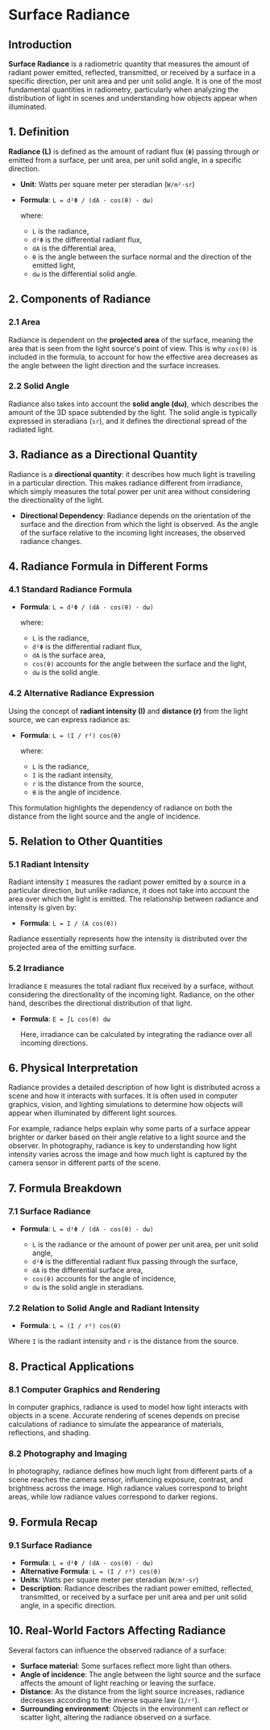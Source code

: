 # Surface Radiance

## Introduction

**Surface Radiance** is a radiometric quantity that measures the amount of radiant power emitted, reflected, transmitted, or received by a surface in a specific direction, per unit area and per unit solid angle. It is one of the most fundamental quantities in radiometry, particularly when analyzing the distribution of light in scenes and understanding how objects appear when illuminated.

## 1. Definition

**Radiance (L)** is defined as the amount of radiant flux (`Φ`) passing through or emitted from a surface, per unit area, per unit solid angle, in a specific direction.

- **Unit**: Watts per square meter per steradian (`W/m²·sr`)
- **Formula**: `L = d²Φ / (dA · cos(θ) · dω)`
  
  where:
  - `L` is the radiance,
  - `d²Φ` is the differential radiant flux,
  - `dA` is the differential area,
  - `θ` is the angle between the surface normal and the direction of the emitted light,
  - `dω` is the differential solid angle.

## 2. Components of Radiance

### 2.1 Area

Radiance is dependent on the **projected area** of the surface, meaning the area that is seen from the light source's point of view. This is why `cos(θ)` is included in the formula, to account for how the effective area decreases as the angle between the light direction and the surface increases.

### 2.2 Solid Angle

Radiance also takes into account the **solid angle (dω)**, which describes the amount of the 3D space subtended by the light. The solid angle is typically expressed in steradians (`sr`), and it defines the directional spread of the radiated light.

## 3. Radiance as a Directional Quantity

Radiance is a **directional quantity**: it describes how much light is traveling in a particular direction. This makes radiance different from irradiance, which simply measures the total power per unit area without considering the directionality of the light.

- **Directional Dependency**: Radiance depends on the orientation of the surface and the direction from which the light is observed. As the angle of the surface relative to the incoming light increases, the observed radiance changes.

## 4. Radiance Formula in Different Forms

### 4.1 Standard Radiance Formula

- **Formula**: `L = d²Φ / (dA · cos(θ) · dω)`
  
  where:
  - `L` is the radiance,
  - `d²Φ` is the differential radiant flux,
  - `dA` is the surface area,
  - `cos(θ)` accounts for the angle between the surface and the light,
  - `dω` is the solid angle.

### 4.2 Alternative Radiance Expression

Using the concept of **radiant intensity (I)** and **distance (r)** from the light source, we can express radiance as:

- **Formula**: `L = (I / r²) cos(θ)`
  
  where:
  - `L` is the radiance,
  - `I` is the radiant intensity,
  - `r` is the distance from the source,
  - `θ` is the angle of incidence.

This formulation highlights the dependency of radiance on both the distance from the light source and the angle of incidence.

## 5. Relation to Other Quantities

### 5.1 Radiant Intensity

Radiant intensity `I` measures the radiant power emitted by a source in a particular direction, but unlike radiance, it does not take into account the area over which the light is emitted. The relationship between radiance and intensity is given by:

- **Formula**: `L = I / (A cos(θ))`

Radiance essentially represents how the intensity is distributed over the projected area of the emitting surface.

### 5.2 Irradiance

Irradiance `E` measures the total radiant flux received by a surface, without considering the directionality of the incoming light. Radiance, on the other hand, describes the directional distribution of that light. 

- **Formula**: `E = ∫L cos(θ) dω`
  
  Here, irradiance can be calculated by integrating the radiance over all incoming directions.

## 6. Physical Interpretation

Radiance provides a detailed description of how light is distributed across a scene and how it interacts with surfaces. It is often used in computer graphics, vision, and lighting simulations to determine how objects will appear when illuminated by different light sources.

For example, radiance helps explain why some parts of a surface appear brighter or darker based on their angle relative to a light source and the observer. In photography, radiance is key to understanding how light intensity varies across the image and how much light is captured by the camera sensor in different parts of the scene.

## 7. Formula Breakdown

### 7.1 Surface Radiance

- **Formula**: `L = d²Φ / (dA · cos(θ) · dω)`
  
  - `L` is the radiance or the amount of power per unit area, per unit solid angle,
  - `d²Φ` is the differential radiant flux passing through the surface,
  - `dA` is the differential surface area,
  - `cos(θ)` accounts for the angle of incidence,
  - `dω` is the solid angle in steradians.

### 7.2 Relation to Solid Angle and Radiant Intensity

- **Formula**: `L = (I / r²) cos(θ)`

Where `I` is the radiant intensity and `r` is the distance from the source.

## 8. Practical Applications

### 8.1 Computer Graphics and Rendering

In computer graphics, radiance is used to model how light interacts with objects in a scene. Accurate rendering of scenes depends on precise calculations of radiance to simulate the appearance of materials, reflections, and shading.

### 8.2 Photography and Imaging

In photography, radiance defines how much light from different parts of a scene reaches the camera sensor, influencing exposure, contrast, and brightness across the image. High radiance values correspond to bright areas, while low radiance values correspond to darker regions.

## 9. Formula Recap

### 9.1 Surface Radiance

- **Formula**: `L = d²Φ / (dA · cos(θ) · dω)`
- **Alternative Formula**: `L = (I / r²) cos(θ)`
- **Units**: Watts per square meter per steradian (`W/m²·sr`)
- **Description**: Radiance describes the radiant power emitted, reflected, transmitted, or received by a surface per unit area and per unit solid angle, in a specific direction.

## 10. Real-World Factors Affecting Radiance

Several factors can influence the observed radiance of a surface:

- **Surface material**: Some surfaces reflect more light than others.
- **Angle of incidence**: The angle between the light source and the surface affects the amount of light reaching or leaving the surface.
- **Distance**: As the distance from the light source increases, radiance decreases according to the inverse square law (`1/r²`).
- **Surrounding environment**: Objects in the environment can reflect or scatter light, altering the radiance observed on a surface.